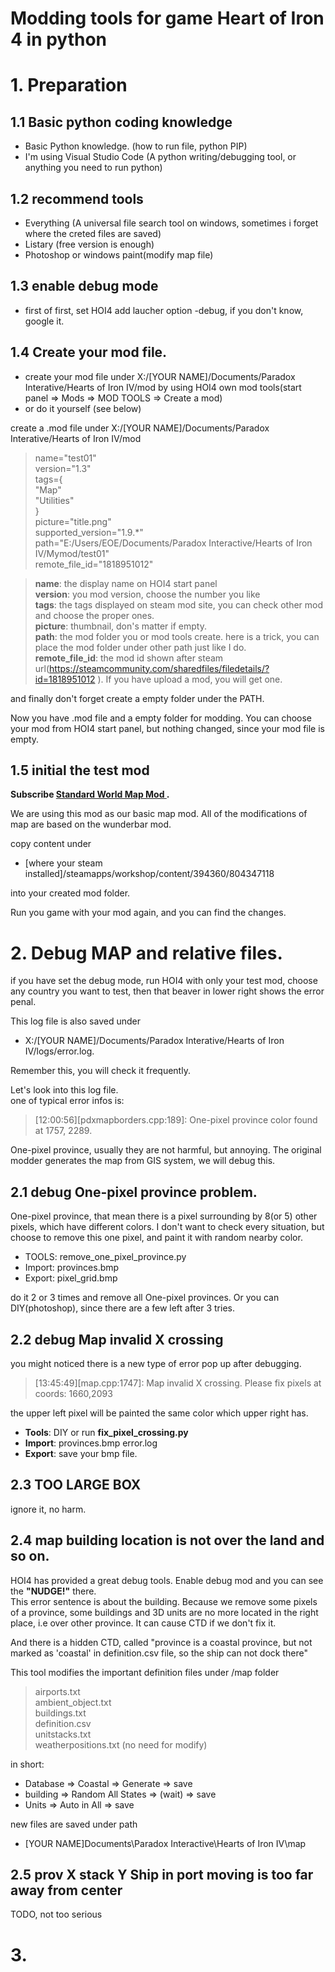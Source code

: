 # Modding tools for game Heart of Iron 4 in python

# 1. Preparation
## 1.1 Basic python coding knowledge
* Basic Python knowledge. (how to run file, python PIP)
* I'm using Visual Studio Code (A python writing/debugging tool, or anything you need to run python) 

## 1.2 recommend tools
* Everything (A universal file search tool on windows, sometimes i forget where the creted files are saved)
* Listary  (free version is enough)
* Photoshop or windows paint(modify map file) 

## 1.3 enable debug mode
* first of first, set HOI4 add laucher option -debug, if you don't know, google it.

## 1.4 Create your mod file.
* create your mod file under X:/[YOUR NAME]/Documents/Paradox Interative/Hearts of Iron IV/mod by using HOI4 own mod tools(start panel => Mods => MOD TOOLS => Create a mod)
* or do it yourself (see below)

create a .mod file under X:/[YOUR NAME]/Documents/Paradox Interative/Hearts of Iron IV/mod


>name="test01" <br>
version="1.3" <br>
tags={ <br>
	"Map" <br>
	"Utilities" <br>
}<br>
picture="title.png"<br>
supported_version="1.9.*"<br>
path="E:/Users/EOE/Documents/Paradox Interactive/Hearts of Iron IV/Mymod/test01"<br>
remote_file_id="1818951012"<br>

>**name**: the display name on HOI4 start panel<br>
**version**: you mod version, choose the number you like<br>
**tags**: the tags displayed on steam mod site, you can check other mod and choose the proper ones.<br>
**picture**: thumbnail, don's matter if empty.<br>
**path**: the mod folder you or mod tools create. here is a trick, you can place the mod folder under other path just like I do.<br>
**remote_file_id**: the mod id shown after steam url(https://steamcommunity.com/sharedfiles/filedetails/?id=1818951012 ). If you have upload a mod, you will get one.<br>

and finally don't forget create a empty folder under the PATH.
</p>
Now you have .mod file and a empty folder for modding. You can choose your mod from HOI4 start panel, but nothing changed, since your mod file is empty. 

## 1.5 initial the test mod

**Subscribe [Standard World Map Mod
](https://steamcommunity.com/sharedfiles/filedetails/?id=804347118).** </p>
We are using this mod as our basic map mod. All of the modifications of map are based on the wunderbar mod. 

copy content under 

* [where your steam installed]/steamapps/workshop/content/394360/804347118

into your created mod folder. 

Run you game with your mod again, and you can find the changes.

# 2. Debug MAP and relative files.

if you have set the debug mode, run HOI4 with only your test mod, choose any country you want to test, then that beaver in lower right shows the error penal. 

This log file is also saved under 
* X:/[YOUR NAME]/Documents/Paradox Interative/Hearts of Iron IV/logs/error.log. 

Remember this, you will check it frequently. 
</p>
Let's look into this log file. <br>
one of typical error infos is: 

>[12:00:56][pdxmapborders.cpp:189]: One-pixel province color found at 1757, 2289.

One-pixel province, usually they are not harmful, but annoying. The original modder generates the map from GIS system, we will debug this.


## 2.1 debug One-pixel province problem.
One-pixel province, that mean there is a pixel surrounding by 8(or 5) other pixels, which have different colors. I don't want to check every situation, but choose to remove this one pixel, and paint it with random nearby color.

- TOOLS: remove_one_pixel_province.py
- Import: provinces.bmp 
- Export: pixel_grid.bmp

do it 2 or 3 times and remove all One-pixel provinces. Or you can DIY(photoshop), since there are a few left after 3 tries. 

## 2.2 debug Map invalid X crossing
you might noticed there is a new type of error pop up after debugging. 
>[13:45:49][map.cpp:1747]: Map invalid X crossing. Please fix pixels at coords: 1660,2093

the upper left pixel will be painted the same color which upper right has.

- **Tools**: DIY or run **fix_pixel_crossing.py**
- **Import**: provinces.bmp error.log
- **Export**: save your bmp file.

## 2.3 TOO LARGE BOX
ignore it, no harm.

## 2.4 map building location is not over the land and so on.
HOI4 has provided a great debug tools. Enable debug mod and you can see the **"NUDGE!"** there.<br>
This error sentence is about the building. Because we remove some pixels of a province, some buildings and 3D units are no more located in the right place, i.e over other province. It can cause CTD if we don't fix it. 

And there is a hidden CTD, called "province is a coastal province, but not marked as 'coastal' in definition.csv file, so the ship can not dock there"

This tool modifies the important definition files under /map folder
>airports.txt<br>
>ambient_object.txt<br>
>buildings.txt<br>
>definition.csv<br>
>unitstacks.txt<br>
>weatherpositions.txt (no need for modify)


in short:

* Database => Coastal => Generate => save
* building => Random All States => (wait) => save
* Units => Auto in All => save

new files are saved under path 
* [YOUR NAME]Documents\Paradox Interactive\Hearts of Iron IV\map

## 2.5 prov X stack Y Ship in port moving is too far away from center
TODO, not too serious


# 3.





















